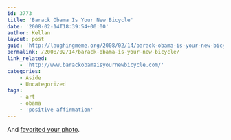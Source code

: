 ```yaml
---
id: 3773
title: 'Barack Obama Is Your New Bicycle'
date: '2008-02-14T18:39:54+00:00'
author: Kellan
layout: post
guid: 'http://laughingmeme.org/2008/02/14/barack-obama-is-your-new-bicycle/'
permalink: /2008/02/14/barack-obama-is-your-new-bicycle/
link_related:
    - 'http://www.barackobamaisyournewbicycle.com/'
categories:
    - Aside
    - Uncategorized
tags:
    - art
    - obama
    - 'positive affirmation'
---
```


And [favorited your photo](http://flickr.com/photos/honan/2263753747/).
